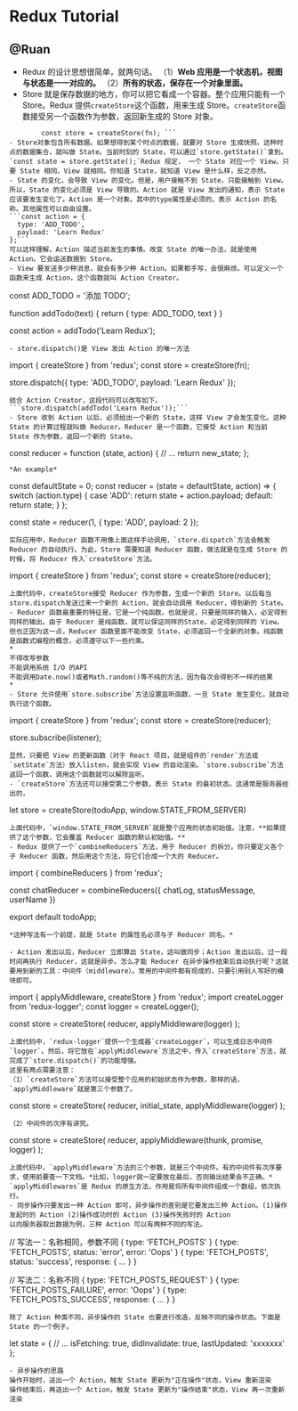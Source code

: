 # Redux Tutorial
## @Ruan
- Redux 的设计思想很简单，就两句话。
（1）**Web 应用是一个状态机，视图与状态是一一对应的。**
（2）**所有的状态，保存在一个对象里面。**
- Store 就是保存数据的地方，你可以把它看成一个容器。整个应用只能有一个 Store。Redux 提供`createStore`这个函数，用来生成 Store。`createStore`函数接受另一个函数作为参数，返回新生成的 Store 对象。
``` Import {createStore} from 'redux';
		const store = createStore(fn); ```
- Store对象包含所有数据。如果想得到某个时点的数据，就要对 Store 生成快照。这种时点的数据集合，就叫做 State。当前时刻的 State，可以通过`store.getState()`拿到。`const state = store.getState();`Redux 规定， 一个 State 对应一个 View。只要 State 相同，View 就相同。你知道 State，就知道 View 是什么样，反之亦然。
- State 的变化，会导致 View 的变化。但是，用户接触不到 State，只能接触到 View。所以，State 的变化必须是 View 导致的。Action 就是 View 发出的通知，表示 State 应该要发生变化了。Action 是一个对象。其中的type属性是必须的，表示 Action 的名称。其他属性可以自由设置。
```const action = {
  type: 'ADD_TODO',
  payload: 'Learn Redux'
};```
可以这样理解，Action 描述当前发生的事情。改变 State 的唯一办法，就是使用 Action。它会运送数据到 Store。
- View 要发送多少种消息，就会有多少种 Action。如果都手写，会很麻烦。可以定义一个函数来生成 Action，这个函数就叫 Action Creator。
```
const ADD_TODO = '添加 TODO';

function addTodo(text) {
  return {
    type: ADD_TODO,
    text
  }
}

const action = addTodo('Learn Redux');
```
- store.dispatch()是 View 发出 Action 的唯一方法
```
import { createStore } from 'redux';
const store = createStore(fn);

store.dispatch({
  type: 'ADD_TODO',
  payload: 'Learn Redux'
});
```
结合 Action Creator，这段代码可以改写如下。
```store.dispatch(addTodo('Learn Redux'));```
- Store 收到 Action 以后，必须给出一个新的 State，这样 View 才会发生变化。这种 State 的计算过程就叫做 Reducer。Reducer 是一个函数，它接受 Action 和当前 State 作为参数，返回一个新的 State。
```
const reducer = function (state, action) {
  // ...
  return new_state;
};
```
*An example*
```
const defaultState = 0;
const reducer = (state = defaultState, action) => {
  switch (action.type) {
    case 'ADD':
      return state + action.payload;
    default: 
      return state;
  }
};

const state = reducer(1, {
  type: 'ADD',
  payload: 2
});
```
实际应用中，Reducer 函数不用像上面这样手动调用，`store.dispatch`方法会触发 Reducer 的自动执行。为此，Store 需要知道 Reducer 函数，做法就是在生成 Store 的时候，将 Reducer 传入`createStore`方法。
```
import { createStore } from 'redux';
const store = createStore(reducer);
```
上面代码中，createStore接受 Reducer 作为参数，生成一个新的 Store。以后每当store.dispatch发送过来一个新的 Action，就会自动调用 Reducer，得到新的 State。
- Reducer 函数最重要的特征是，它是一个纯函数。也就是说，只要是同样的输入，必定得到同样的输出。由于 Reducer 是纯函数，就可以保证同样的State，必定得到同样的 View。但也正因为这一点，Reducer 函数里面不能改变 State，必须返回一个全新的对象。纯函数是函数式编程的概念，必须遵守以下一些约束。
*
不得改写参数
不能调用系统 I/O 的API
不能调用Date.now()或者Math.random()等不纯的方法，因为每次会得到不一样的结果
*
- Store 允许使用`store.subscribe`方法设置监听函数，一旦 State 发生变化，就自动执行这个函数。
```
import { createStore } from 'redux';
const store = createStore(reducer);

store.subscribe(listener);
```  
显然，只要把 View 的更新函数（对于 React 项目，就是组件的`render`方法或`setState`方法）放入listen，就会实现 View 的自动渲染。`store.subscribe`方法返回一个函数，调用这个函数就可以解除监听。
- `createStore`方法还可以接受第二个参数，表示 State 的最初状态。这通常是服务器给出的，
```
let store = createStore(todoApp, window.STATE_FROM_SERVER)
```
上面代码中，`window.STATE_FROM_SERVER`就是整个应用的状态初始值。注意，**如果提供了这个参数，它会覆盖 Reducer 函数的默认初始值。**
- Redux 提供了一个`combineReducers`方法，用于 Reducer 的拆分。你只要定义各个子 Reducer 函数，然后用这个方法，将它们合成一个大的 Reducer。
```
import { combineReducers } from 'redux';

const chatReducer = combineReducers({
  chatLog,
  statusMessage,
  userName
})

export default todoApp;
```
*这种写法有一个前提，就是 State 的属性名必须与子 Reducer 同名。*

- Action 发出以后，Reducer 立即算出 State，这叫做同步；Action 发出以后，过一段时间再执行 Reducer，这就是异步。怎么才能 Reducer 在异步操作结束后自动执行呢？这就要用到新的工具：中间件（middleware）。常用的中间件都有现成的，只要引用别人写好的模块即可。
```
import { applyMiddleware, createStore } from 'redux';
import createLogger from 'redux-logger';
const logger = createLogger();

const store = createStore(
  reducer,
  applyMiddleware(logger)
);
```
上面代码中，`redux-logger`提供一个生成器`createLogger`，可以生成日志中间件`logger`。然后，将它放在`applyMiddleware`方法之中，传入`createStore`方法，就完成了`store.dispatch()`的功能增强。
这里有两点需要注意：
（1）`createStore`方法可以接受整个应用的初始状态作为参数，那样的话，`applyMiddleware`就是第三个参数了。
```
const store = createStore(
  reducer,
  initial_state,
  applyMiddleware(logger)
);
```
（2）中间件的次序有讲究。
```
const store = createStore(
  reducer,
  applyMiddleware(thunk, promise, logger)
);
```
上面代码中，`applyMiddleware`方法的三个参数，就是三个中间件。有的中间件有次序要求，使用前要查一下文档。*比如，logger就一定要放在最后，否则输出结果会不正确。* `applyMiddlewares`是 Redux 的原生方法，作用是将所有中间件组成一个数组，依次执行。
- 同步操作只要发出一种 Action 即可，异步操作的差别是它要发出三种 Action。(1)操作发起时的 Action (2)操作成功时的 Action (3)操作失败时的 Action
以向服务器取出数据为例，三种 Action 可以有两种不同的写法。
```
// 写法一：名称相同，参数不同
{ type: 'FETCH_POSTS' }
{ type: 'FETCH_POSTS', status: 'error', error: 'Oops' }
{ type: 'FETCH_POSTS', status: 'success', response: { ... } }

// 写法二：名称不同
{ type: 'FETCH_POSTS_REQUEST' }
{ type: 'FETCH_POSTS_FAILURE', error: 'Oops' }
{ type: 'FETCH_POSTS_SUCCESS', response: { ... } }
```
除了 Action 种类不同，异步操作的 State 也要进行改造，反映不同的操作状态。下面是 State 的一个例子。
```
let state = {
  // ... 
  isFetching: true,
  didInvalidate: true,
  lastUpdated: 'xxxxxxx'
};
```
- 异步操作的思路
操作开始时，送出一个 Action，触发 State 更新为"正在操作"状态，View 重新渲染
操作结束后，再送出一个 Action，触发 State 更新为"操作结束"状态，View 再一次重新渲染
